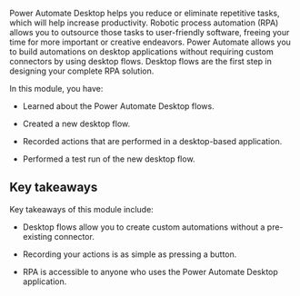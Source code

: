 Power Automate Desktop helps you reduce or eliminate repetitive tasks, which will help increase productivity. Robotic process automation (RPA) allows you to outsource those tasks to user-friendly software, freeing your time for more important or creative endeavors. Power Automate allows you to build automations on desktop applications without requiring custom connectors by using desktop flows. Desktop flows are the first step in designing your complete RPA solution.

In this module, you have:

-   Learned about the Power Automate Desktop flows.

-   Created a new desktop flow.

-   Recorded actions that are performed in a desktop-based application.

-   Performed a test run of the new desktop flow.

## Key takeaways

Key takeaways of this module include:

- Desktop flows allow you to create custom automations without a pre-existing connector. 

- Recording your actions is as simple as pressing a button.          
                   
- RPA is accessible to anyone who uses the Power Automate Desktop application.   
